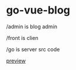 # go-vue-blog

/admin is blog admin 
 
 /front is clien 
 
 /go is server src code 
 
 [preview](https://sorahei.com)
